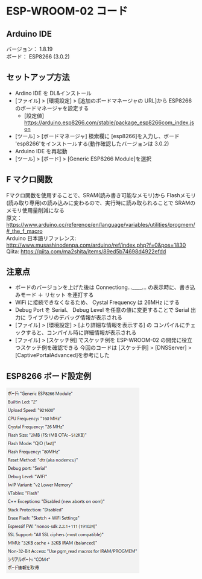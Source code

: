 # ESP-WROOM-02 コード

## Arduino IDE

バージョン： 1.8.19  
ボード： ESP8266 (3.0.2)  

## セットアップ方法

- Ardino IDE を DL&インストール
- [ファイル] > [環境設定] > [追加のボードマネージャの URL]から ESP8266 のボードマネージャを設定する
  - [設定値] https://arduino.esp8266.com/stable/package_esp8266com_index.json
- [ツール] > [ボードマネージャ] 検索欄に [esp8266]を入力し、ボード 'esp8266'をインストールする(動作確認したバージョンは 3.0.2)
- Arduino IDE を再起動
- [ツール] > [ボード] > [Generic ESP8266 Module]を選択

## F マクロ関数

Fマクロ関数を使用することで、SRAM(読み書き可能なメモリ)から Flashメモリ(読み取り専用)の読み込みに変わるので、実行時に読み取られることで SRAMのメモリ使用量削減になる    
原文： https://www.arduino.cc/reference/en/language/variables/utilities/progmem/#_the_f_macro  
Arduino 日本語リファレンス: http://www.musashinodenpa.com/arduino/ref/index.php?f=0&pos=1830  
Qiita: https://qiita.com/ma2shita/items/89ed5b74698d4922efdd  

## 注意点

- ボードのバージョンを上げた後は Connectiong...\_\_\_\_... の表示時に、書き込みモード ＋ リセット を連打する
- WiFi に接続できなくなるため、 Cystal Frequency は 26MHz にする
- Debug Port を Serial、 Debug Level を任意の値に変更することで Serial 出力に ライブラリのデバッグ情報が表示される
- [ファイル] > [環境設定] > [より詳細な情報を表示する] の コンパイルにチェックすると、コンパイル時に詳細情報が表示される
- [ファイル] > [スケッチ例] でスケッチ例を ESP-WROOM-02 の開発に役立つスケッチ例を確認できる 今回のコードは [スケッチ例] > [DNSServer] > [CaptivePortalAdvanced]を参考にした

## ESP8266 ボード設定例

![esp8266_board_setting](doc/images/esp8266_board_setting.png)
